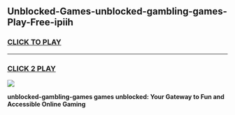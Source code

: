 
## Unblocked-Games-unblocked-gambling-games-Play-Free-ipiih
<h3>
<a href="https://premium76.site?title=unblocked-gambling-games&ref=09A">CLICK TO PLAY</a></h3>
<hr>

<h3>
<a href="https://premium76.site?title=unblocked-gambling-games&ref=09A">CLICK 2 PLAY</a>
  
</h3>

<a href="https://premium76.site?title=unblocked-gambling-games&ref=09A"><img src="https://clearcache.store/games.png"></a>


**unblocked-gambling-games games unblocked: Your Gateway to Fun and Accessible Online Gaming**
